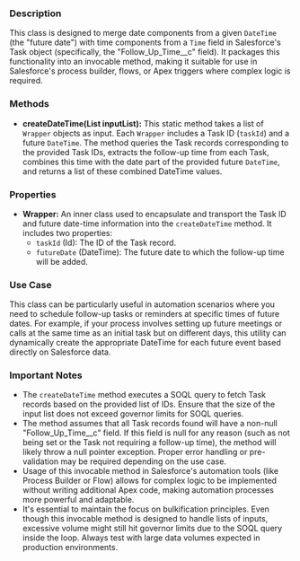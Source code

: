 ### Description
This class is designed to merge date components from a given `DateTime` (the "future date") with time components from a `Time` field in Salesforce's Task object (specifically, the "Follow_Up_Time__c" field). It packages this functionality into an invocable method, making it suitable for use in Salesforce's process builder, flows, or Apex triggers where complex logic is required. 

### Methods

- **createDateTime(List<Wrapper> inputList):** This static method takes a list of `Wrapper` objects as input. Each `Wrapper` includes a Task ID (`taskId`) and a future `DateTime`. The method queries the Task records corresponding to the provided Task IDs, extracts the follow-up time from each Task, combines this time with the date part of the provided future `DateTime`, and returns a list of these combined DateTime values.

### Properties

- **Wrapper:** An inner class used to encapsulate and transport the Task ID and future date-time information into the `createDateTime` method. It includes two properties:
  - `taskId` (Id): The ID of the Task record.
  - `futureDate` (DateTime): The future date to which the follow-up time will be added.

### Use Case
This class can be particularly useful in automation scenarios where you need to schedule follow-up tasks or reminders at specific times of future dates. For example, if your process involves setting up future meetings or calls at the same time as an initial task but on different days, this utility can dynamically create the appropriate DateTime for each future event based directly on Salesforce data.

### Important Notes

- The `createDateTime` method executes a SOQL query to fetch Task records based on the provided list of IDs. Ensure that the size of the input list does not exceed governor limits for SOQL queries.
- The method assumes that all Task records found will have a non-null "Follow_Up_Time__c" field. If this field is null for any reason (such as not being set or the Task not requiring a follow-up time), the method will likely throw a null pointer exception. Proper error handling or pre-validation may be required depending on the use case.
- Usage of this invocable method in Salesforce's automation tools (like Process Builder or Flow) allows for complex logic to be implemented without writing additional Apex code, making automation processes more powerful and adaptable.
- It's essential to maintain the focus on bulkification principles. Even though this invocable method is designed to handle lists of inputs, excessive volume might still hit governor limits due to the SOQL query inside the loop. Always test with large data volumes expected in production environments.